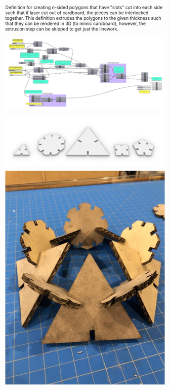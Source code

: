 Definition for creating n-sided polygons that have "slots" cut into each side such that if laser cut out of cardboard, the pieces can be interlocked together.
This definition extrudes the polygons to the given thickness such that they can be rendered in 3D (to mimic cardboard), however, the extrusion step can be skipped to get just the linework.

![gh definition](https://github.com/Sara-Cagle/Grasshopper/blob/main/cardboard%20n-gons/examples/n-gon%20generator.png)

![render](https://github.com/Sara-Cagle/Grasshopper/blob/main/cardboard%20n-gons/examples/rhino%20shape%20screenshot.png)

![laser cut](https://github.com/Sara-Cagle/Grasshopper/blob/main/cardboard%20n-gons/examples/creation1.jpg)

